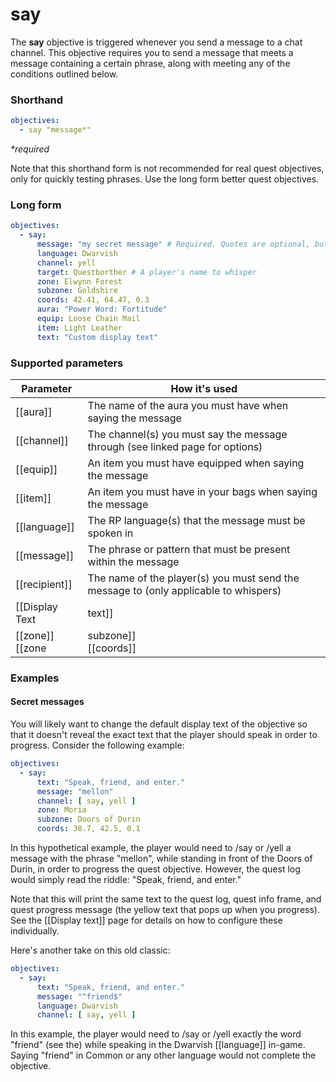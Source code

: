 # say

The **say** objective is triggered whenever you send a message to a chat channel. This objective requires you to send a message that meets a message containing a certain phrase, along with meeting any of the conditions outlined below.

### Shorthand

```yaml
objectives:
  - say "message*"
```

_*required_

Note that this shorthand form is not recommended for real quest objectives, only for quickly testing phrases. Use the long form better quest objectives.

### Long form

```yaml
objectives:
  - say:
      message: "my secret message" # Required. Quotes are optional, but recommended.
      language: Dwarvish
      channel: yell
      target: Questborther # A player's name to whisper
      zone: Elwynn Forest
      subzone: Goldshire
      coords: 42.41, 64.47, 0.3
      aura: "Power Word: Fortitude"
      equip: Loose Chain Mail
      item: Light Leather
      text: "Custom display text"
```

### Supported parameters

| Parameter | How it's used |
|---|---|
| [[aura]] | The name of the aura you must have when saying the message |
| [[channel]] | The channel(s) you must say the message through (see linked page for options) |
| [[equip]] | An item you must have equipped when saying the message |
| [[item]] | An item you must have in your bags when saying the message |
| [[language]] | The RP language(s) that the message must be spoken in |
| [[message]] | The phrase or pattern that must be present within the message |
| [[recipient]] | The name of the player(s) you must send the message to (only applicable to whispers) |
| [[Display Text | text]] | Custom display text for this objective |
| [[zone]]<br/>[[zone | subzone]]<br/>[[coords]] | The location you must be in when saying the message |

### Examples

#### Secret messages

You will likely want to change the default display text of the objective so that it doesn't reveal the exact text that the player should speak in order to progress. Consider the following example:

```yaml
objectives:
  - say:
      text: "Speak, friend, and enter."
      message: "mellon"
      channel: [ say, yell ]
      zone: Moria
      subzone: Doors of Durin
      coords: 38.7, 42.5, 0.1
```

In this hypothetical example, the player would need to /say or /yell a message with the phrase "mellon", while standing in front of the Doors of Durin, in order to progress the quest objective. However, the quest log would simply read the riddle: "Speak, friend, and enter."

Note that this will print the same text to the quest log, quest info frame, and quest progress message (the yellow text that pops up when you progress). See the [[Display text]] page for details on how to configure these individually.

Here's another take on this old classic:

```yaml
objectives:
  - say:
      text: "Speak, friend, and enter."
      message: "^friend$"
      language: Dwarvish
      channel: [ say, yell ]
```

In this example, the player would need to /say or /yell exactly the word "friend" (see the) while speaking in the Dwarvish [[language]] in-game. Saying "friend" in Common or any other language would not complete the objective.
